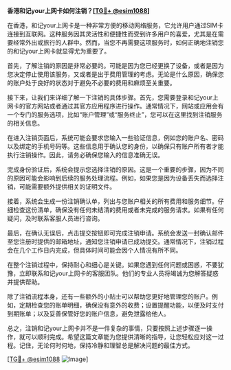 **香港和记your上网卡如何注销？[[TG💪+ @esim1088](https://t.me/s/esim1088)]**

在香港，和记your上网卡是一种非常方便的移动网络服务，它允许用户通过SIM卡连接到互联网。这种服务因其灵活性和便捷性而受到许多用户的喜爱，尤其是在需要经常外出或旅行的人群中。然而，当您不再需要这项服务时，如何正确地注销您的和记your上网卡就显得尤为重要了。

首先，了解注销的原因是非常必要的。可能是因为您已经更换了设备，或者是因为您决定停止使用该服务，又或者是出于费用管理的考虑。无论是什么原因，确保您的账户处于良好的状态对于避免不必要的费用和麻烦至关重要。

接下来，让我们来详细了解一下注销的具体步骤。首先，您需要登录和记your上网卡的官方网站或者通过其官方应用程序进行操作。通常情况下，网站或应用会有一个专门的服务选项，比如“账户管理”或“服务终止”，您可以在这里找到注销服务的相关信息。

在进入注销页面后，系统可能会要求您输入一些验证信息，例如您的账户名、密码以及绑定的手机号码等。这些信息用于确认您的身份，以确保只有账户所有者才能执行注销操作。因此，请务必确保您输入的信息准确无误。

完成身份验证后，系统会提示您选择注销的原因。这是一个重要的步骤，因为不同的原因可能会影响到后续的服务处理流程。例如，如果您是因为设备丢失而选择注销，可能需要额外提供相关的证明文件。

接着，系统会生成一份注销确认单，列出与您账户相关的所有费用和服务细节。仔细检查这份清单，确保没有任何未结清的费用或者未完成的服务请求。如果有任何疑问，及时联系客服人员进行咨询。

最后，在确认无误后，点击提交按钮即可完成注销申请。系统会发送一封确认邮件至您注册时提供的邮箱地址，通知您注销申请已成功提交。通常情况下，注销过程会在几个工作日内完成，但具体时间可能会因个人情况有所不同。

在整个注销过程中，保持耐心和细心是关键。如果您遇到任何问题或困惑，不要犹豫，立即联系和记your上网卡的客服团队。他们的专业人员将竭诚为您解答疑惑并提供帮助。

除了注销流程本身，还有一些额外的小贴士可以帮助您更好地管理您的账户。例如，定期检查您的账单明细，确保没有意外的收费；设置提醒功能，以便及时支付到期账单；以及妥善保管好您的账户信息，避免泄露给他人。

总之，注销和记your上网卡并不是一件复杂的事情，只要按照上述步骤逐一操作，就可以顺利完成。希望这篇文章能为您提供清晰的指导，让您轻松应对这一过程。记住，无论何时何地，保持冷静和理智总是解决问题的最佳方式。

[[TG💪+ @esim1088](https://t.me/s/esim1088) ![Image](https://i.postimg.cc/4NQfJmqS/Snipaste-2025-05-13-00-14-12.png)]
